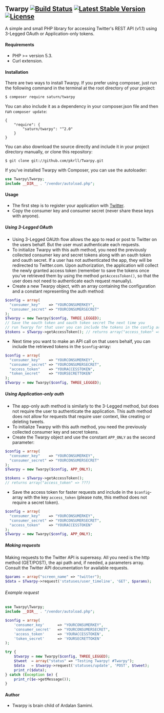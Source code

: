 ## Twarpy [![Build Status](https://travis-ci.org/pkrll/Twarpy.svg?branch=master)](https://travis-ci.org/pkrll/Twarpy) [![Latest Stable Version](https://poser.pugx.org/saturn/twarpy/v/stable)](https://packagist.org/packages/saturn/twarpy) [![License](https://poser.pugx.org/saturn/twarpy/license)](https://packagist.org/packages/saturn/twarpy)
A simple and small PHP library for accessing Twitter's REST API (v1.1) using 3-Legged OAuth or Application-only tokens.
#### Requirements
* PHP >= version 5.3.
* Curl extension.

#### Installation
There are two ways to install Twarpy. If you prefer using composer, just run the following command in the terminal at the root directory of your project:
```bash
$ composer require saturn/twarpy
```
You can also include it as a dependency in your composer.json file and then run ``composer update``:
```
{
    "require": {
        "saturn/twarpy": "^2.0"
    }
}
```
You can also download the source directly and include it in your project directory manually, or clone this repository:
```bash
$ git clone git://github.com/pkrll/Twarpy.git
```
If you've installed Twarpy with Composer, you can use the autoloader:
```php
use Twarpy\Twarpy;
include __DIR__ . "/vendor/autoload.php";
```
#### Usage
* The first step is to register your application with [Twitter](https://apps.twitter.com).
* Copy the consumer key and consumer secret (never share these keys with anyone).

##### Using 3-Legged OAuth
* Using 3-Legged OAUth flow allows the app to read or post to Twitter on the users behalf. But the user must authenticate each requests.
* To initialize Twarpy with this auth method, you need the previously collected consumer key and secret tokens along with an oauth token and oauth secret. If a user has not authenticated the app, they will be redirected to Twitter.com. Upon authorization, the application will collect the newly granted access token (remember to save the tokens once you've retrieved them by using the method ``getAccessToken()``, so that the user does not need to authenticate each request manually).
* Create a new Twarpy object, with an array containing the configuration and a constant representing the auth method:
```php
$config = array(
  "consumer_key"    => "YOURCONSUMERKEY",
  "consumer_secret" => "YOURCONSUMERSECRET"
);
$Twarpy = new Twarpy($config, THREE_LEGGED);
// Save the oauth token and oauth token secret The next time you
// run Twarpy for that user you can include the tokens in the config array.
$tokens = $Twarpy->getAccessToken(); // returns array("access_token" => ???, "token_secret" => ???)
```
* Next time you want to make an API call on that users behalf, you can include the retrieved tokens in the ``$config``-array:
```php
$config = array(
  "consumer_key"    => "YOURCONSUMERKEY",
  "consumer_secret" => "YOURCONSUMERSECRET",
  "access_token"    => "YOURACCESSTOKEN",
  "token_secret"    => "YOURSECRETTOKEN"
);
$Twarpy = new Twarpy($config, THREE_LEGGED);
```
##### Using Application-only auth
* The app-only auth method is similarly to the 3-Legged method, but does not require the user to authenticate the application. This auth method does not allow for requests that require user context, like creating or deleting tweets.
* To initialize Twarpy with this auth method, you need the previously collected consumer key and secret tokens.
* Create the Twarpy object and use the constant ``APP_ONLY`` as the second parameter:
```php
$config = array(
  "consumer_key"    => "YOURCONSUMERKEY",
  "consumer_secret" => "YOURCONSUMERSECRET"
);
$Twarpy = new Twarpy($config, APP_ONLY);

$tokens = $Twarpy->getAccessToken();
// returns array("access_token" => ???)
```
* Save the access token for faster requests and include in the ``$config``-array with the key ``access_token`` (please note, this method does not require a secret token).
```php
$config = array(
  "consumer_key"    => "YOURCONSUMERKEY",
  "consumer_secret" => "YOURCONSUMERSECRET",
  "access_token"    => "YOURACCESSTOKEN"
);
$Twarpy = new Twarpy($config, APP_ONLY);
```
##### Making requests
Making requests to the Twitter API is supereasy. All you need is the http method (GET/POST), the api path and, if needed, a parameters array. Consult the Twitter API documentation for available requests.
```php
$params = array("screen_name" => "twitter");
$data = $Twarpy->request('statuses/user_timeline', 'GET', $params);
```
###### Example request
```php
use Twarpy\Twarpy;
include __DIR__ . "/vendor/autoload.php";

$config = array(
    'consumer_key'      => "YOURCONSUMERKEY",
    'consumer_secret'   => "YOURCONSUMERSECRET",
    'access_token'      => 'YOURACCESSTOKEN',
    'token_secret'      => 'YOURSECRETTOKEN'
);

try {
    $twarpy = new Twarpy($config, THREE_LEGGED);
    $tweet  = array("status" => "Testing Twarpy! #Twarpy");
    $data   = $twarpy->request('statuses/update', 'POST', $tweet);
    print_r($data);
} catch (Exception $e) {
    print_r($e->getMessage());
}
```
#### Author
* Twarpy is brain child of Ardalan Samimi.
